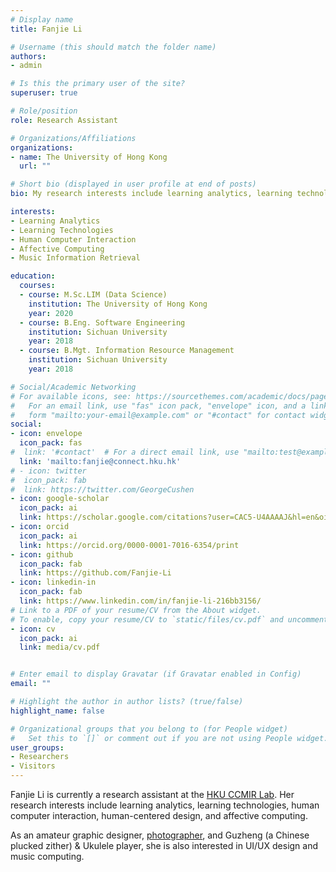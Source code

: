 ```yaml
---
# Display name
title: Fanjie Li

# Username (this should match the folder name)
authors:
- admin

# Is this the primary user of the site?
superuser: true

# Role/position
role: Research Assistant

# Organizations/Affiliations
organizations:
- name: The University of Hong Kong
  url: ""

# Short bio (displayed in user profile at end of posts)
bio: My research interests include learning analytics, learning technologies, human computer interaction, and affective computing.

interests:
- Learning Analytics
- Learning Technologies
- Human Computer Interaction
- Affective Computing
- Music Information Retrieval

education:
  courses:
  - course: M.Sc.LIM (Data Science)
    institution: The University of Hong Kong
    year: 2020
  - course: B.Eng. Software Engineering
    institution: Sichuan University
    year: 2018
  - course: B.Mgt. Information Resource Management
    institution: Sichuan University
    year: 2018

# Social/Academic Networking
# For available icons, see: https://sourcethemes.com/academic/docs/page-builder/#icons
#   For an email link, use "fas" icon pack, "envelope" icon, and a link in the
#   form "mailto:your-email@example.com" or "#contact" for contact widget.
social:
- icon: envelope
  icon_pack: fas
#  link: '#contact'  # For a direct email link, use "mailto:test@example.org".
  link: 'mailto:fanjie@connect.hku.hk'
# - icon: twitter
#  icon_pack: fab
#  link: https://twitter.com/GeorgeCushen
- icon: google-scholar
  icon_pack: ai
  link: https://scholar.google.com/citations?user=CAC5-U4AAAAJ&hl=en&oi=sra
- icon: orcid
  icon_pack: ai
  link: https://orcid.org/0000-0001-7016-6354/print
- icon: github
  icon_pack: fab
  link: https://github.com/Fanjie-Li
- icon: linkedin-in
  icon_pack: fab
  link: https://www.linkedin.com/in/fanjie-li-216bb3156/
# Link to a PDF of your resume/CV from the About widget.
# To enable, copy your resume/CV to `static/files/cv.pdf` and uncomment the lines below.
- icon: cv
  icon_pack: ai
  link: media/cv.pdf


# Enter email to display Gravatar (if Gravatar enabled in Config)
email: ""

# Highlight the author in author lists? (true/false)
highlight_name: false

# Organizational groups that you belong to (for People widget)
#   Set this to `[]` or comment out if you are not using People widget.
user_groups:
- Researchers
- Visitors
---
```


Fanjie Li is currently a research assistant at the [HKU CCMIR Lab](http://ccmir.cite.hku.hk/). Her research interests include learning analytics, learning technologies, human computer interaction, human-centered design, and affective computing. 

As an amateur graphic designer, [photographer](https://www.instagram.com/chieh_owo/?hl=en), and Guzheng (a Chinese plucked zither) & Ukulele player, she is also interested in UI/UX design and music computing.
